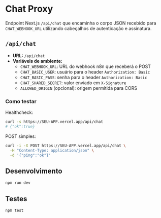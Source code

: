 # Chat Proxy

Endpoint Next.js `/api/chat` que encaminha o corpo JSON recebido para `CHAT_WEBHOOK_URL` utilizando cabeçalhos de autenticação e assinatura.

## `/api/chat`

- **URL:** `/api/chat`
- **Variáveis de ambiente:**
  - `CHAT_WEBHOOK_URL`: URL do webhook n8n que receberá o POST
  - `CHAT_BASIC_USER`: usuário para o header `Authorization: Basic`
  - `CHAT_BASIC_PASS`: senha para o header `Authorization: Basic`
  - `CHAT_SHARED_SECRET`: valor enviado em `X-Signature`
  - `ALLOWED_ORIGIN` (opcional): origem permitida para CORS

### Como testar

Healthcheck:

```bash
curl -s https://SEU-APP.vercel.app/api/chat
# {"ok":true}
```

POST simples:

```bash
curl -i -X POST https://SEU-APP.vercel.app/api/chat \
  -H "Content-Type: application/json" \
  -d '{"ping":"ok"}'
```

## Desenvolvimento

```bash
npm run dev
```

## Testes

```bash
npm test
```

